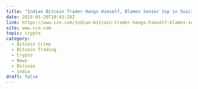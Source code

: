 ```yaml
---
title: "Indian Bitcoin Trader Hangs Himself, Blames Senior Cop in Suicide Note"
date: 2019-05-20T10:43:28Z
link: https://www.ccn.com/indian-bitcoin-trader-hangs-himself-blames-senior-indian-cop-in-suicide-note?utm_medium=RSS&utm_source=hune
site: www.ccn.com
topic: crypto
category:
  - Bitcoin Crime
  - Bitcoin Trading
  - Crypto
  - News
  - Bitcoin
  - india
draft: false
---
```

